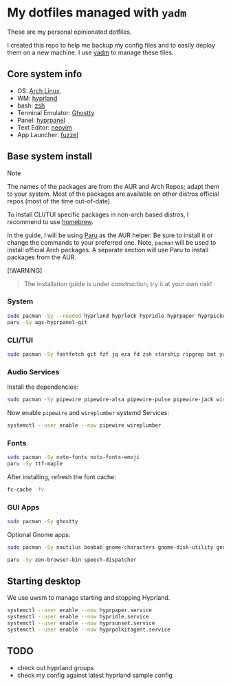 # My dotfiles managed with `yadm`

These are my personal opinionated dotfiles.

I created this repo to help me backup my config files and to easily deploy them on a new machine. I use
[yadm](https://yadm.io/) to manage these files.


## Core system info

* OS: [Arch Linux](https://archlinux.org/).
* WM: [hyprland](https://hyprland.org/)
* bash: [zsh](https://zsh.org/)
* Terminal Emulator: [Ghostty](https://ghostty.org/)
* Panel: [hyprpanel](https://hyprpanel.com/)
* Text Editor: [neovim](https://neovim.io/)
* App Launcher: [fuzzel](https://codeberg.org/dnkl/fuzzel)

## Base system install

> [!NOTE]
> The names of the packages are from the AUR and Arch Repos; adapt them to your system. Most of the packages are available on other distros official repos (most of the time out-of-date).
>
> To install CLI/TUI specific packages in non-arch based distros, I recommend to use [homebrew](https://brew.sh/).
>
> In the guide, I will be using [Paru](https://github.com/morganamilo/paru) as the AUR helper. Be sure to install it or change the commands to your preferred one. Note, `pacman` will be used to install official Arch packages. A separate section will use Paru to install packages from the AUR.

 [!WARNING]
> The installation guide is under construction, try it at your own risk!
>

### System

```bash
sudo pacman -Sy --needed hyprland hyprlock hypridle hyprpaper hyprpicker xdg-desktop-portal-hyprland hyprsunset hyprpolkitagent hyprcursor base-devel uwsm fuzzel wl-clipboard cliphist playerctl 
paru -Sy ags-hyprpanel-git 
```

### CLI/TUI

```bash
sudo pacman -Sy fastfetch git fzf jq eza fd zsh starship ripgrep bat yazi which zellij yadm less btop zoxide
```

### Audio Services

Install the dependencies:

```bash
sudo pacman -Sy pipewire pipewire-alsa pipewire-pulse pipewire-jack wireplumber alsa-utils
```

Now enable `pipewire` and `wireplumber` systemd Services:

```bash
systemctl --user enable --now pipewire wireplumber
```

### Fonts

```bash
sudo pacman -Sy noto-fonts noto-fonts-emoji
paru -Sy ttf-maple
```

After installing, refresh the font cache:

```bash
fc-cache -fv
```

### GUI Apps

```bash
sudo pacman -Sy ghostty 
```

Optional Gnome apps:

```bash
sudo pacman -Sy nautilus boabab gnome-characters gnome-disk-utility gnome-system-monitor gvfs-smb
```

```bash
paru -Sy zen-browser-bin speech-dispatcher
```


## Starting desktop

We use uwsm to manage starting and stopping Hyprland.

```bash
systemctl --user enable --now hyprpaper.service
systemctl --user enable --now hypridle.service
systemctl --user enable --now hyprsunset.service
systemctl --user enable --now hyprpolkitagent.service
```

## TODO

* check out hyprland groups
* check my config against latest hyprland sample config
